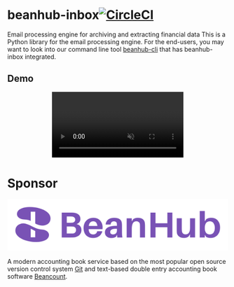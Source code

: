 # beanhub-inbox[![CircleCI](https://dl.circleci.com/status-badge/img/gh/LaunchPlatform/beanhub-inbox/tree/master.svg?style=svg)](https://dl.circleci.com/status-badge/redirect/gh/LaunchPlatform/beanhub-inbox/tree/master)

Email processing engine for archiving and extracting financial data
This is a Python library for the email processing engine.
For the end-users, you may want to look into our command line tool [beanhub-cli](https://beanhub-cli-docs.beanhub.io/) that has beanhub-inbox integrated.

## Demo

<p align="center">
  <video src="https://github.com/user-attachments/assets/eb496dab-cd95-4aca-8a29-89ff9d52570d" autoplay muted>
</p>

# Sponsor

<p align="center">
  <a href="https://beanhub.io"><img src="https://github.com/LaunchPlatform/beanhub-cli/raw/master/assets/beanhub.svg?raw=true" alt="BeanHub logo" /></a>
</p>

A modern accounting book service based on the most popular open source version control system [Git](https://git-scm.com/) and text-based double entry accounting book software [Beancount](https://beancount.github.io/docs/index.html).
